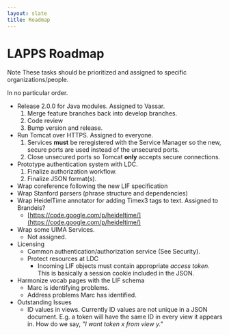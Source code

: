 ```yaml
---
layout: slate
title: Roadmap
---
```


# LAPPS Roadmap

<div class="note">
<span class="red">Note</span> These tasks should be prioritized and assigned to
specific organizations/people.
</div>

In no particular order.

* Release 2.0.0 for Java modules. <span class="green">Assigned to Vassar</span>.
	1. Merge feature branches back into develop branches.
	1. Code review
	1. Bump version and release.
* Run Tomcat over HTTPS. <span class="green">Assigned to everyone</span>.
	1. Services **must** be reregistered with the Service Manager so the new, secure
	ports are used instead of the unsecured ports.
	1. Close unsecured ports so Tomcat **only** accepts secure connections.
* Prototype authentication system with LDC.	
	1. Finalize authorization workflow.
	1. Finalize JSON format(s).
* Wrap coreference following the new LIF specification
* Wrap Stanford parsers (phrase structure and dependencies)
* Wrap HeidelTime annotator for adding Timex3 tags to text. <span class="green">Assigned to Brandeis?</span>
	* [https://code.google.com/p/heideltime/](https://code.google.com/p/heideltime/)
* Wrap some UIMA Services. 
	* Not assigned.
* Licensing
	* Common authentication/authorization service (See Security).
	* Protect resources at LDC
		* Incoming LIF objects must contain appropriate *access token*. This is basically
		a session cookie included in the JSON.
* Harmonize vocab pages with the LIF schema
	* Marc is identifying problems.
	* Address problems Marc has identified.
* Outstanding Issues
	* ID values in views.  Currently ID values are <span class="red">not</span> unique
	in a JSON document. E.g. a token will have the same ID in every view it appears in. How 
	do we say, *"I want token x from view y."*
	
	
	
	

	

